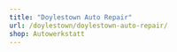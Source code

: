 ```yaml
---
title: "Doylestown Auto Repair"
url: /doylestown/doylestown-auto-repair/
shop: Autowerkstatt
---
```

